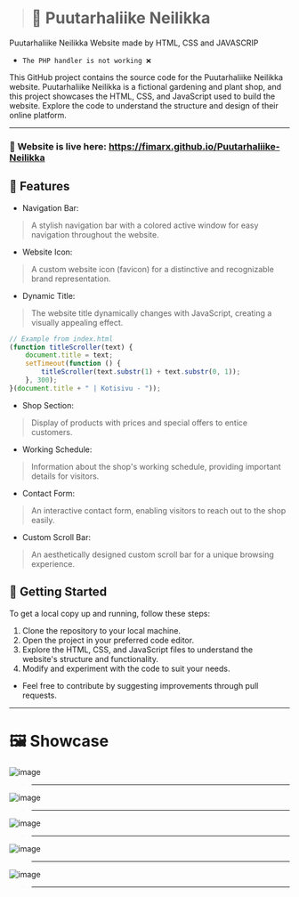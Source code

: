 ># 🏡 Puutarhaliike Neilikka
Puutarhaliike Neilikka Website made by HTML, CSS and JAVASCRIP
- `The PHP handler is not working ❌`

This GitHub project contains the source code for the Puutarhaliike Neilikka website. Puutarhaliike Neilikka is a fictional gardening and plant shop, and this project showcases the HTML, CSS, and JavaScript used to build the website. Explore the code to understand the structure and design of their online platform.
__________________________________
### 🔴 Website is live here: https://fimarx.github.io/Puutarhaliike-Neilikka

## 📖 Features
- Navigation Bar:
> A stylish navigation bar with a colored active window for easy navigation throughout the website.
- Website Icon:
> A custom website icon (favicon) for a distinctive and recognizable brand representation.
- Dynamic Title:
> The website title dynamically changes with JavaScript, creating a visually appealing effect.
```javascript
// Example from index.html
(function titleScroller(text) {
    document.title = text;
    setTimeout(function () {
        titleScroller(text.substr(1) + text.substr(0, 1));
    }, 300);
}(document.title + " | Kotisivu - "));
```
- Shop Section:
> Display of products with prices and special offers to entice customers.
- Working Schedule:
> Information about the shop's working schedule, providing important details for visitors.
- Contact Form:
> An interactive contact form, enabling visitors to reach out to the shop easily.
- Custom Scroll Bar:
> An aesthetically designed custom scroll bar for a unique browsing experience.

## 🚀 Getting Started
To get a local copy up and running, follow these steps:

1. Clone the repository to your local machine.
2. Open the project in your preferred code editor.
3. Explore the HTML, CSS, and JavaScript files to understand the website's structure and functionality.
4. Modify and experiment with the code to suit your needs.
- Feel free to contribute by suggesting improvements through pull requests.
__________________________________
# 🖼️ Showcase
![image](https://github.com/FIMARx/Puutarhaliike_Neilikka/assets/69573290/c2b3bf32-384e-4ffe-8b24-6904445434a8)
> __________________________________
![image](https://github.com/FIMARx/Puutarhaliike_Neilikka/assets/69573290/00741546-06d3-4aec-94c5-f1b17841c472)
> __________________________________
![image](https://github.com/FIMARx/Puutarhaliike_Neilikka/assets/69573290/62a4e4d9-327f-4267-9d1d-91e2a3fec027)
> __________________________________
![image](https://github.com/FIMARx/Puutarhaliike_Neilikka/assets/69573290/14d88165-1f8b-4421-94ce-9f8896ef4315)
> __________________________________
![image](https://github.com/FIMARx/Puutarhaliike_Neilikka/assets/69573290/14d43af6-1217-4b71-a765-1020e60450a2)
> __________________________________
